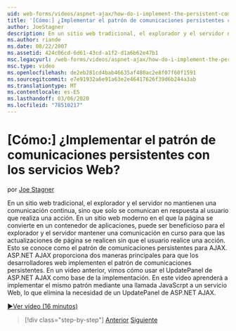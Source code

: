 ```yaml
---
uid: web-forms/videos/aspnet-ajax/how-do-i-implement-the-persistent-communications-pattern-using-web-services
title: '[Cómo:] ¿Implementar el patrón de comunicaciones persistentes con los servicios Web? | Microsoft Docs'
author: JoeStagner
description: En un sitio web tradicional, el explorador y el servidor no mantienen una comunicación continua, sino que solo se comunican en respuesta al usuario que realiza una acción...
ms.author: riande
ms.date: 08/22/2007
ms.assetid: 424c06cd-6d61-43cd-a1f2-d1a6b62e47b1
msc.legacyurl: /web-forms/videos/aspnet-ajax/how-do-i-implement-the-persistent-communications-pattern-using-web-services
msc.type: video
ms.openlocfilehash: de2eb281cd4bab46635af480ac2e8f07f60f1591
ms.sourcegitcommit: e7e91932a6e91a63e2e46417626f39d6b244a3ab
ms.translationtype: MT
ms.contentlocale: es-ES
ms.lasthandoff: 03/06/2020
ms.locfileid: "78510217"
---
```

# <a name="how-do-i-implement-the-persistent-communications-pattern-using-web-services"></a>[Cómo:] ¿Implementar el patrón de comunicaciones persistentes con los servicios Web?

por [Joe Stagner](https://github.com/JoeStagner)

En un sitio web tradicional, el explorador y el servidor no mantienen una comunicación continua, sino que solo se comunican en respuesta al usuario que realiza una acción. En un sitio web moderno en el que la página se convierte en un contenedor de aplicaciones, puede ser beneficioso para el explorador y el servidor mantener una comunicación en curso para que las actualizaciones de página se realicen sin que el usuario realice una acción. Esto se conoce como el patrón de comunicaciones persistentes para AJAX. ASP.NET AJAX proporciona dos maneras principales para que los desarrolladores web implementen el patrón de comunicaciones persistentes. En un vídeo anterior, vimos cómo usar el UpdatePanel de ASP.NET AJAX como base de la implementación. En este vídeo aprenderá a implementar el mismo patrón mediante una llamada JavaScrpt a un servicio Web, lo que elimina la necesidad de un UpdatePanel de ASP.NET AJAX.

[&#9654;Ver vídeo (16 minutos)](https://channel9.msdn.com/Blogs/ASP-NET-Site-Videos/how-do-i-implement-the-persistent-communications-pattern-using-web-services)

> [!div class="step-by-step"]
> [Anterior](how-do-i-localize-an-aspnet-ajax-application.md)
> [Siguiente](how-do-i-trigger-an-updatepanel-refresh-from-a-dropdownlist-control.md)
